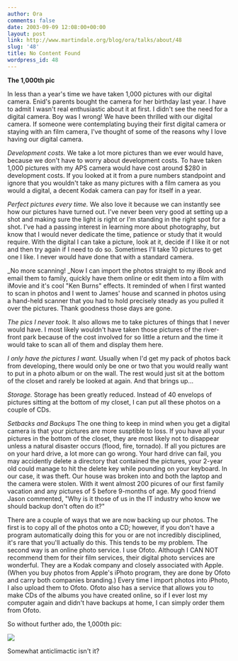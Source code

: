 ```yaml
---
author: Ora
comments: false
date: 2003-09-09 12:08:00+00:00
layout: post
link: http://www.martindale.org/blog/ora/talks/about/48
slug: '48'
title: No Content Found
wordpress_id: 48
---
```


**The 1,000th pic**
  
In less than a year's time we have taken 1,000 pictures with our digital camera. Enid's parents bought the camera for her birthday last year. I have to admit I wasn't real enthusiastic about it at first. I didn't see the need for a digital camera.  Boy was I wrong! We have been thrilled with our digital camera. If someone were contemplating buying their first digital camera or staying with an film camera, I've thought of some of the reasons why I love having our digital camera.
  

  
_Development costs._ We take a lot more pictures than we ever would have, because we don't have to worry about development costs. To have taken 1,000 pictures with my APS camera would have cost around $280 in development costs. If you looked at it from a pure numbers standpoint and ignore that you wouldn't take as many pictures with a film camera as you would a digital, a decent Kodak camera can pay for itself in a year.
  

  
_Perfect pictures every time._ We also love it because we can instantly see how our pictures have turned out. I've never been very good at setting up a shot and making sure the light is right or I'm standing in the right spot for a shot. I've had a passing interest in learning more about photography, but know that I would never dedicate the time, patience or study that it would require. With the digital I can take a picture, look at it, decide if I like it or not and then try again if I need to do so. Sometimes I'll take 10 pictures to get one I like. I never would have done that with a standard camera.
  

  
_No more scanning! _Now I can import the photos straight to my iBook and email them to family, quickly have them online or edit them into a film with iMovie and it's cool "Ken Burns" effects. It reminded of when I first wanted to scan in photos and I went to James' house and scanned in photos using a hand-held scanner that you had to hold precisely steady as you pulled it over the pictures. Thank goodness those days are gone.
  

  
_The pics I never took._ It also allows me to take pictures of things that I never would have. I most likely wouldn't have taken those pictures of the river-front park because of the cost involved for so little a return and the time it would take to scan all of them and display them here.
  

  
_I only have the pictures I want._ Usually when I'd get my pack of photos back from developing, there would only be one or two that you would really want to put in a photo album or on the wall. The rest would just sit at the bottom of the closet and rarely be looked at again. And that brings up...
  

  
_Storage._ Storage has been greatly reduced. Instead of 40 envelops of pictures sitting at the bottom of my closet, I can put all these photos on a couple of CDs.
  

  
_Setbacks and Backups_ The one thing to keep in mind when you get a digital camera is that your pictures are more susptible to loss. If you have all your pictures in the bottom of the closet, they are most likely not to disappear unless a natural disaster occurs (flood, fire, tornado). If all you pictures are on your hard drive, a lot more can go wrong. Your hard drive can fail, you may accidently delete a directory that contained the pictures, your 2-year old could manage to hit the delete key while pounding on your keyboard. In our case, it was theft. Our house was broken into and both the laptop and the camera were stolen. With it went almost 200 picures of our first family vacation and any pictures of 5 before 9-months of age. My good friend Jason commented, "Why is it those of us in the IT industry who know we should backup don't often do it?"
  

  
There are a couple of ways that we are now backing up our photos. The first is to copy all of the photos onto a CD; however, if you don't have a program automatically doing this for you or are not incredibly disciplined, it's rare that you'll actually do this. This tends to be my problem. The second way is an online photo service. I use Ofoto. Although I CAN NOT recommend them for their film services, their digital photo services are wonderful. They are a Kodak company and closely associated with Apple. (When you buy photos from Apple's iPhoto program, they are done by Ofoto and carry both companies branding.) Every time I import photos into iPhoto, I also upload them to Ofoto. Ofoto also has a service that allows you to make CDs of the albums you have created online, so if I ever lost my computer again and didn't have backups at home, I can simply order them from Ofoto.
  

  
So without further ado, the 1,000th pic:
  

  


![](/images/blog/bigDCP_1000.jpg)


  

  
Somewhat anticlimactic isn't it?
